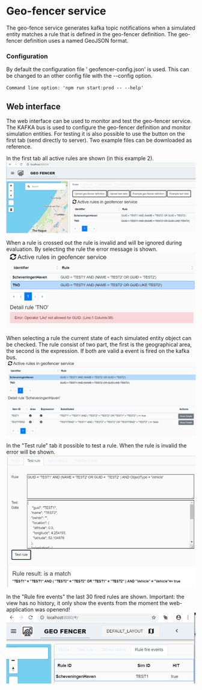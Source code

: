 # Geo-fencer service
The geo-fence service generates kafka topic notifications when a simulated entity matches a rule that is defined in the geo-fencer definition. The geo-fencer definition uses a named GeoJSON format. 

### Configuration

By default the configuration file ' geofencer-config.json' is used. This can be changed to an other config file with the --config option.

`Command line option: 'npm run start:prod -- --help'`



## Web interface

The web interface can be used to monitor and test the geo-fencer service. The KAFKA bus is used to configure the geo-fencer definition and monitor simulation entities. For testing it is also possible to use the button on the first tab (send directly to server). Two example files can be downloaded as reference.

In the first tab all active rules are shown (in this example 2). 
![](documentation/screenshots/ActiveRules.png)

When a rule is crossed out the rule is invalid and will be ignored during evaluation. By selecting the rule the error message is shown.
![](documentation/screenshots/InvalidRule.png)

When selecting a rule the current state of each simulated entity object can be checked. The rule consist of two part, the first is the geographical area, the second is the expression. If both are valid a event is fired on the kafka bus.
![](documentation/screenshots/RuleDetailInfo.png)

In the "Test rule" tab it possible to test a rule. When the rule is invalid the error will be shown.
![](documentation/screenshots/TestRuleExpression.png)

In the "Rule fire events" the last 30 fired rules are shown. Important: the view has no history, it only show the events from the moment the web-application was openend!
![](documentation/screenshots/RuleFired.png)
